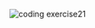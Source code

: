 ![coding exercise21](https://github.com/user-attachments/assets/4b278dfe-2129-4fcd-8524-cc82afaf3779)

